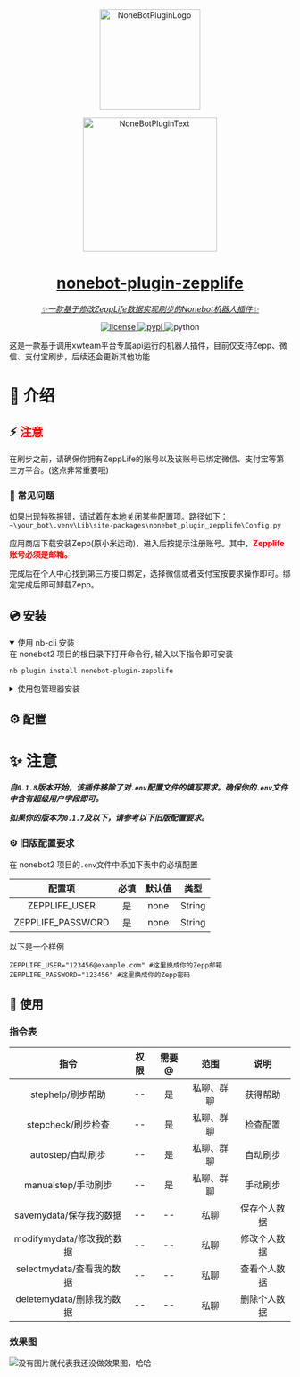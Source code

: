 <div align="center">
  <a href="https://v2.nonebot.dev/store"><img src="https://github.com/A-kirami/nonebot-plugin-template/blob/resources/nbp_logo.png" width="180" height="180" alt="NoneBotPluginLogo"></a>
  <br>
  <p><a href="https://v2.nonebot.dev/store"><img src="https://github.com/A-kirami/nonebot-plugin-template/blob/resources/NoneBotPlugin.svg" width="240" alt="NoneBotPluginText"></p>
</div>

<div align="center">

# nonebot-plugin-zepplife

_✨一款基于修改ZeppLife数据实现刷步的Nonebot机器人插件✨_


<a href="./LICENSE">
    <img src="https://img.shields.io/github/license/1296lol/nonebot-plugin-zepplife.svg" alt="license">
</a>
<a href="https://pypi.python.org/pypi/nonebot-plugin-zepplife">
    <img src="https://img.shields.io/pypi/v/nonebot-plugin-zepplife.svg" alt="pypi">
</a>
<img src="https://img.shields.io/badge/python-3.9+-blue.svg" alt="python">

</div>

这是一款基于调用xwteam平台专属api运行的机器人插件，目前仅支持Zepp、微信、支付宝刷步，后续还会更新其他功能

# 📖 介绍

## ⚡ <font color="red">注意</font>
在刷步之前，请确保你拥有ZeppLife的账号以及该账号已绑定微信、支付宝等第三方平台。(这点非常重要哦)

### 📢 常见问题
如果出现特殊报错，请试着在本地关闭某些配置项。路径如下：
`~\your_bot\.venv\Lib\site-packages\nonebot_plugin_zepplife\Config.py`

应用商店下载安装Zepp(原小米运动)，进入后按提示注册账号。其中，<font color="red">**Zepplife账号必须是邮箱。**</font>

完成后在个人中心找到第三方接口绑定，选择微信或者支付宝按要求操作即可。绑定完成后即可卸载Zepp。



## 💿 安装

<details open>
<summary>使用 nb-cli 安装</summary>
在 nonebot2 项目的根目录下打开命令行, 输入以下指令即可安装

    nb plugin install nonebot-plugin-zepplife

</details>

<details>
<summary>使用包管理器安装</summary>
在 nonebot2 项目的插件目录下, 打开命令行, 根据你使用的包管理器, 输入相应的安装命令

<details>
<summary>pip</summary>

    pip install nonebot-plugin-zepplife
</details>
<details>
<summary>pdm</summary>

    pdm add nonebot-plugin-zepplife
</details>
<details>
<summary>poetry</summary>

    poetry add nonebot-plugin-zepplife
</details>
<details>
<summary>conda</summary>

    conda install nonebot-plugin-zepplife
</details>

打开 nonebot2 项目根目录下的 `pyproject.toml` 文件, 在 `[tool.nonebot]` 部分追加写入

    plugins = ["nonebot_plugin_zepplife"]

</details>

## ⚙️ 配置

# ✨ 注意

***自`0.1.8`版本开始，该插件移除了对`.env`配置文件的填写要求。确保你的`.env`文件中含有超级用户字段即可。***

***如果你的版本为`0.1.7`及以下，请参考以下旧版配置要求。***

### ⚙ 旧版配置要求

在 nonebot2 项目的`.env`文件中添加下表中的必填配置

| 配置项 | 必填 | 默认值 | 类型 |
|:-----:|:----:|:----:|:----:|
| ZEPPLIFE_USER | 是 | none | String |
| ZEPPLIFE_PASSWORD | 是 | none | String |

以下是一个样例

```
ZEPPLIFE_USER="123456@example.com" #这里换成你的Zepp邮箱
ZEPPLIFE_PASSWORD="123456" #这里换成你的Zepp密码
```

## 🎉 使用
### 指令表
| 指令 | 权限 | 需要@ | 范围 | 说明 |
|:-----:|:----:|:----:|:----:|:----:|
| stephelp/刷步帮助 | -- | 是 | 私聊、群聊 | 获得帮助 |
| stepcheck/刷步检查 | -- | 是 | 私聊、群聊 | 检查配置 |
| autostep/自动刷步 | -- | 是 | 私聊、群聊 | 自动刷步 |
| manualstep/手动刷步 | -- | 是 | 私聊、群聊 | 手动刷步 |
| savemydata/保存我的数据 | -- | -- | 私聊 | 保存个人数据 |
| modifymydata/修改我的数据 | -- | -- | 私聊 | 修改个人数据 |
| selectmydata/查看我的数据 | -- | -- | 私聊 | 查看个人数据 |
| deletemydata/删除我的数据 | -- | -- | 私聊 | 删除个人数据 |

### 效果图
![没有图片就代表我还没做效果图，哈哈](https://gitee.com/lol1296/picturebases/raw/master/nonebot-plugin-zepplife-5.png)
